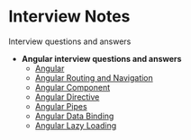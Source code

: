 # Interview Notes

Interview questions and answers

- **Angular interview questions and answers**
  - [Angular](https://github.com/sunilsoni/interview-notes/blob/main/angular/Angular.md)
  - [Angular Routing and Navigation](https://github.com/sunilsoni/interview-notes/blob/main/angular/angular-routing.md#1-angular-routing-and-navigation)
  - [Angular Component](https://github.com/sunilsoni/interview-notes/blob/main/angular/angular-components.md)
  - [Angular Directive](https://github.com/sunilsoni/interview-notes/blob/main/angular/angular-directive.md)
  - [Angular Pipes](https://github.com/sunilsoni/interview-notes/blob/main/angular/angular-pipes.md)
  - [Angular Data Binding](https://github.com/sunilsoni/interview-notes/blob/main/angular/angular-data-binding.md)
  - [Angular Lazy Loading](https://github.com/sunilsoni/interview-notes/blob/main/angular/angular-lazy-loading.md)






